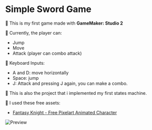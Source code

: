 # Simple Sword Game

🫠 This is my first game made with **GameMaker: Studio 2**

🚀 Currently, the player can:

- Jump
- Move
- Attack (player can combo attack)

🎹 Keyboard Inputs:

- A and D: move horizontally
- Space: jump
- J: Attack and pressing J again, you can make a combo.

🧐 This is also the project that i implemented my first states machine.

🎡 I used these free assets:

- [Fantasy Knight - Free Pixelart Animated Character](https://aamatniekss.itch.io/fantasy-knight-free-pixelart-animated-character)

![Preview](preview.gif)